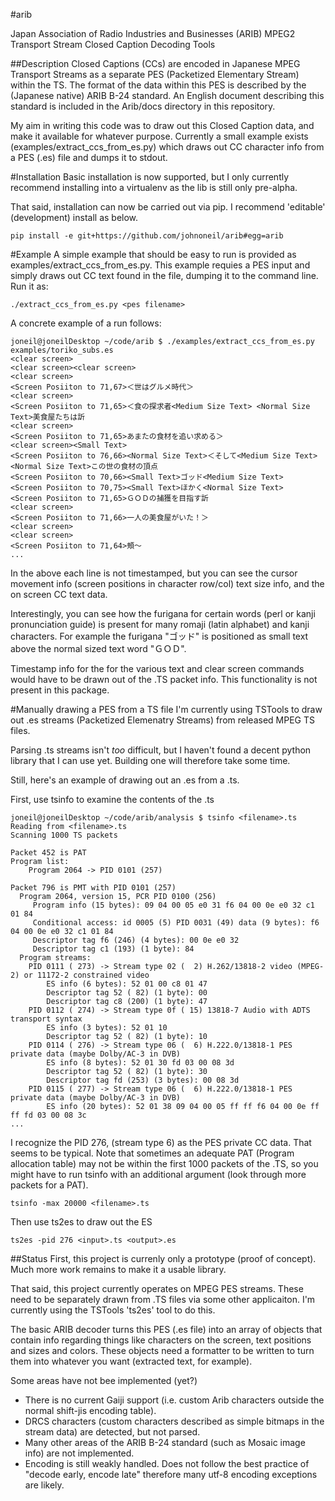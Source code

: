 #arib

Japan Association of Radio Industries and Businesses (ARIB) MPEG2 Transport Stream Closed Caption Decoding Tools

##Description
Closed Captions (CCs) are encoded in Japanese MPEG Transport Streams as a separate PES (Packetized Elementary Stream) within the TS. The format of the data within this PES is described by the (Japanese native) ARIB B-24 standard. An English document describing this standard is included in the Arib/docs directory in this repository.

My aim in writing this code was to draw out this Closed Caption data, and make it available for whatever purpose. Currently a small example exists (examples/extract_ccs_from_es.py) which draws out CC character info from a PES (.es) file and dumps it to stdout.

#Installation
Basic installation is now supported, but I only currently recommend installing into a virtualenv as the lib is still only pre-alpha.

That said, installation can now be carried out via pip. I recommend 'editable' (development) install as below.
```
pip install -e git+https://github.com/johnoneil/arib#egg=arib
```

#Example
A simple example that should be easy to run is provided as examples/extract_ccs_from_es.py. This example requies a PES input and simply draws out CC text found in the file, dumping it to the command line. Run it as:
```
./extract_ccs_from_es.py <pes filename>
```
A concrete example of a run follows:
```
joneil@joneilDesktop ~/code/arib $ ./examples/extract_ccs_from_es.py examples/toriko_subs.es
<clear screen>
<clear screen><clear screen>
<clear screen>
<Screen Posiiton to 71,67>＜世はグルメ時代＞
<clear screen>
<Screen Posiiton to 71,65>＜食の探求者<Medium Size Text> <Normal Size Text>美食屋たちは訢
<clear screen>
<Screen Posiiton to 71,65>あまたの食材を追い求める＞
<clear screen><Small Text>
<Screen Posiiton to 76,66><Normal Size Text>＜そして<Medium Size Text> <Normal Size Text>この世の食材の頂点
<Screen Posiiton to 70,66><Small Text>ゴッド<Medium Size Text>
<Screen Posiiton to 70,75><Small Text>ほかく<Normal Size Text>
<Screen Posiiton to 71,65>ＧＯＤの捕獲を目指す訢
<clear screen>
<Screen Posiiton to 71,66>一人の美食屋がいた！＞
<clear screen>
<clear screen>
<Screen Posiiton to 71,64>頰〜
...
```
In the above each line is not timestamped, but you can see the cursor movement info (screen positions in character row/col) text size info, and the on screen CC text data.

Interestingly, you can see how the furigana for certain words (perl or kanji pronunciation guide) is present for many romaji (latin alphabet) and kanji characters. For example the furigana "ゴッド" is positioned as small text above the normal sized text word "ＧＯＤ".

Timestamp info for the for the various text and clear screen commands would have to be drawn out of the .TS packet info. This functionality is not present in this package.

#Manually drawing a PES from a TS file
I'm currently using TSTools to draw out .es streams (Packetized Elemenatry Streams) from released MPEG TS files.

Parsing .ts streams isn't *too* difficult, but I haven't found a decent python library that I can use yet. Building one will therefore take some time.

Still, here's an example of drawing out an .es from a .ts.

First, use tsinfo to examine the contents of the .ts
```
joneil@joneilDesktop ~/code/arib/analysis $ tsinfo <filename>.ts 
Reading from <filename>.ts
Scanning 1000 TS packets

Packet 452 is PAT
Program list:
    Program 2064 -> PID 0101 (257)

Packet 796 is PMT with PID 0101 (257)
  Program 2064, version 15, PCR PID 0100 (256)
     Program info (15 bytes): 09 04 00 05 e0 31 f6 04 00 0e e0 32 c1 01 84
     Conditional access: id 0005 (5) PID 0031 (49) data (9 bytes): f6 04 00 0e e0 32 c1 01 84
     Descriptor tag f6 (246) (4 bytes): 00 0e e0 32
     Descriptor tag c1 (193) (1 byte): 84
  Program streams:
    PID 0111 ( 273) -> Stream type 02 (  2) H.262/13818-2 video (MPEG-2) or 11172-2 constrained video
        ES info (6 bytes): 52 01 00 c8 01 47
        Descriptor tag 52 ( 82) (1 byte): 00
        Descriptor tag c8 (200) (1 byte): 47
    PID 0112 ( 274) -> Stream type 0f ( 15) 13818-7 Audio with ADTS transport syntax
        ES info (3 bytes): 52 01 10
        Descriptor tag 52 ( 82) (1 byte): 10
    PID 0114 ( 276) -> Stream type 06 (  6) H.222.0/13818-1 PES private data (maybe Dolby/AC-3 in DVB)
        ES info (8 bytes): 52 01 30 fd 03 00 08 3d
        Descriptor tag 52 ( 82) (1 byte): 30
        Descriptor tag fd (253) (3 bytes): 00 08 3d
    PID 0115 ( 277) -> Stream type 06 (  6) H.222.0/13818-1 PES private data (maybe Dolby/AC-3 in DVB)
        ES info (20 bytes): 52 01 38 09 04 00 05 ff ff f6 04 00 0e ff ff fd 03 00 08 3c
...
```
I recognize the PID 276, (stream type 6) as the PES private CC data. That seems to be typical.
Note that sometimes an adequate PAT (Program allocation table) may not be within the first 1000 packets of the .TS, so you might have to run tsinfo with an additional argument (look through more packets for a PAT).
```
tsinfo -max 20000 <filename>.ts
```

Then use ts2es to draw out the ES
```
ts2es -pid 276 <input>.ts <output>.es
```
##Status
First, this project is currenly only a prototype (proof of concept). Much more work remains to make it a usable library.

That said, this project currently operates on MPEG PES streams. These need to be separately drawn from .TS files via some other applicaiton. I'm currently using the TSTools 'ts2es' tool to do this.

The basic ARIB decoder turns this PES (.es file) into an array of objects that contain info regarding things like characters on the screen, text positions and sizes and colors. These objects need a formatter to be written to turn them into whatever you want (extracted text, for example).

Some areas have not bee implemented (yet?)
* There is no current Gaiji support (i.e. custom Arib characters outside the normal shift-jis encoding table).
* DRCS characters (custom characters described as simple bitmaps in the stream data) are detected, but not parsed.
* Many other areas of the ARIB B-24 standard (such as  Mosaic image info) are not implemented.
* Encoding is still weakly handled. Does not follow the best practice of "decode early, encode late" therefore many utf-8 encoding exceptions are likely.


